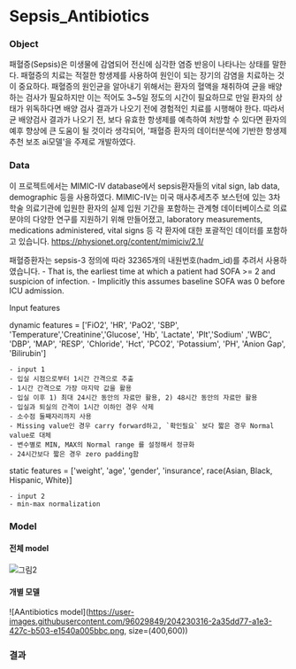 # Sepsis_Antibiotics

### Object

패혈증(Sepsis)은 미생물에 감염되어 전신에 심각한 염증 반응이 나타나는 상태를 말한다.
패혈증의 치료는 적절한 항생제를 사용하여 원인이 되는 장기의 감염을 치료하는 것이 중요하다.
패혈증의 원인균을 알아내기 위해서는 환자의 혈액을 채취하여 균을 배양하는 검사가 필요하지만
이는 적어도 3~5일 정도의 시간이 필요하므로 만일 환자의 상태가 위독하다면 배양 검사 결과가 나오기 전에 경험적인 치료를 시행해야 한다.
따라서 균 배양검사 결과가 나오기 전, 보다 유효한 항생제를 예측하여 처방할 수 있다면 환자의 예후 향상에 큰 도움이 될 것이라 생각되어,
'패혈증 환자의 데이터분석에 기반한 항생제 추천 보조 ai모델'을 주제로 개발하였다.

### Data

이 프로젝트에서는 MIMIC-IV database에서 sepsis환자들의 vital sign, lab data, demographic 등을 사용하였다. 
MIMIC-IV는 미국 매사추세츠주 보스턴에 있는 3차 학술 의료기관에 입원한 환자의 실제 입원 기간을 포함하는 관계형 데이터베이스로
의료 분야의 다양한 연구를 지원하기 위해 만들어졌고, laboratory measurements, medications administered, vital signs 등 각 환자에 대한 포괄적인 데이터를 포함하고 있습니다.
https://physionet.org/content/mimiciv/2.1/

패혈증환자는 sepsis-3 정의에 따라 32365개의 내원번호(hadm_id)를 추려서 사용하였습니다.
    - That is, the earliest time at which a patient had SOFA >= 2 and suspicion of infection.
    - Implicitly this assumes baseline SOFA was 0 before ICU admission.

Input features

dynamic features = ['FiO2', 'HR', 'PaO2', 'SBP', 'Temperature','Creatinine','Glucose', 'Hb', 'Lactate', 'Plt','Sodium' ,'WBC', 'DBP', 'MAP', 'RESP', 'Chloride', 'Hct', 'PCO2', 'Potassium', 'PH', 'Anion Gap', 'Bilirubin']

    - input 1
    - 입실 시점으로부터 1시간 간격으로 추출
    - 1시간 간격으로 가장 마지막 값을 활용
    - 입실 이후 1) 최대 24시간 동안의 자료만 활용, 2) 48시간 동안의 자료만 활용
    - 입실과 퇴실의 간격이 1시간 이하인 경우 삭제
    - 소수점 둘째자리까지 사용
    - Missing value인 경우 carry forward하고, `확인필요` 보다 짧은 경우 Normal value로 대체
    - 변수별로 MIN, MAX의 Normal range 를 설정해서 정규화
    - 24시간보다 짧은 경우 zero padding함

static features = ['weight', 'age', 'gender', 'insurance', race(Asian, Black, Hispanic, White)]

    - input 2
    - min-max normalization

### Model

#### 전체 model
![그림2](https://user-images.githubusercontent.com/96029849/204230104-bf1383b1-fd3e-47d9-b94a-bdf4ae8e1461.png)

#### 개별 모델
![AAntibiotics model](https://user-images.githubusercontent.com/96029849/204230316-2a35dd77-a1e3-427c-b503-e1540a005bbc.png, size=(400,600))

### 결과



